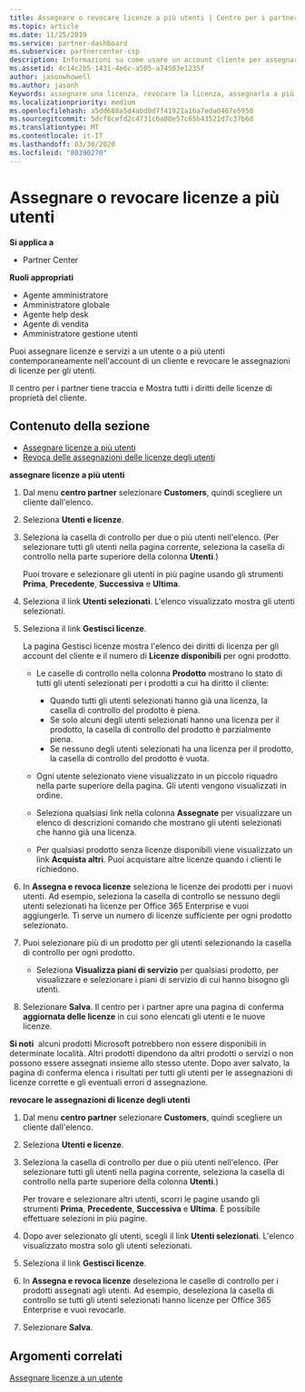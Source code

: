 ```yaml
---
title: Assegnare o revocare licenze a più utenti | Centro per i partner
ms.topic: article
ms.date: 11/25/2019
ms.service: partner-dashboard
ms.subservice: partnercenter-csp
description: Informazioni su come usare un account cliente per assegnare o revocare licenze e servizi a un utente o a più utenti contemporaneamente.
ms.assetid: 4c14c2b5-1431-4e6c-a505-a74503e1235f
author: jasonwhowell
ms.author: jasonh
Keywords: assegnare una licenza, revocare la licenza, assegnarla a più utenti,
ms.localizationpriority: medium
ms.openlocfilehash: a5dd688a5d4abd8d7f41921a16a7eda0467e5950
ms.sourcegitcommit: 5dcf8cefd2c4731c6a80e57c65b43521d7c37b6d
ms.translationtype: MT
ms.contentlocale: it-IT
ms.lasthandoff: 03/30/2020
ms.locfileid: "80390270"
---
```

# <a name="assign-or-revoke-licenses-to-multiple-users"></a>Assegnare o revocare licenze a più utenti

**Si applica a**

- Partner Center

**Ruoli appropriati**

- Agente amministratore
- Amministratore globale
- Agente help desk
- Agente di vendita
- Amministratore gestione utenti

Puoi assegnare licenze e servizi a un utente o a più utenti contemporaneamente nell'account di un cliente e revocare le assegnazioni di licenze per gli utenti.

Il centro per i partner tiene traccia e Mostra tutti i diritti delle licenze di proprietà del cliente.

## <a name="in-this-section"></a>Contenuto della sezione


- [Assegnare licenze a più utenti](#assign-licenses-to-groups)
- [Revoca delle assegnazioni delle licenze degli utenti](#revoking-licenses)

<a href="" id="assign-licenses-to-groups"></a>
**assegnare licenze a più utenti**

1. Dal menu **centro partner** selezionare **Customers**, quindi scegliere un cliente dall'elenco.

2. Seleziona **Utenti e licenze**.

3. Seleziona la casella di controllo per due o più utenti nell'elenco. (Per selezionare tutti gli utenti nella pagina corrente, seleziona la casella di controllo nella parte superiore della colonna **Utenti**.)

    Puoi trovare e selezionare gli utenti in più pagine usando gli strumenti **Prima**, **Precedente**, **Successiva** e **Ultima**.

4. Seleziona il link **Utenti selezionati**. L'elenco visualizzato mostra gli utenti selezionati.

5. Seleziona il link **Gestisci licenze**.

    La pagina Gestisci licenze mostra l'elenco dei diritti di licenza per gli account del cliente e il numero di **Licenze disponibili** per ogni prodotto.

    -   Le caselle di controllo nella colonna **Prodotto** mostrano lo stato di tutti gli utenti selezionati per i prodotti a cui ha diritto il cliente:

        -   Quando tutti gli utenti selezionati hanno già una licenza, la casella di controllo del prodotto è piena.
        -   Se solo alcuni degli utenti selezionati hanno una licenza per il prodotto, la casella di controllo del prodotto è parzialmente piena.
        -   Se nessuno degli utenti selezionati ha una licenza per il prodotto, la casella di controllo del prodotto è vuota.
    -   Ogni utente selezionato viene visualizzato in un piccolo riquadro nella parte superiore della pagina. Gli utenti vengono visualizzati in ordine.

    -   Seleziona qualsiasi link nella colonna **Assegnate** per visualizzare un elenco di descrizioni comando che mostrano gli utenti selezionati che hanno già una licenza.

    -   Per qualsiasi prodotto senza licenze disponibili viene visualizzato un link **Acquista altri**. Puoi acquistare altre licenze quando i clienti le richiedono.

6.  In **Assegna e revoca licenze** seleziona le licenze dei prodotti per i nuovi utenti. Ad esempio, seleziona la casella di controllo se nessuno degli utenti selezionati ha licenze per Office 365 Enterprise e vuoi aggiungerle. Ti serve un numero di licenze sufficiente per ogni prodotto selezionato.

7. Puoi selezionare più di un prodotto per gli utenti selezionando la casella di controllo per ogni prodotto.
    -   Seleziona **Visualizza piani di servizio** per qualsiasi prodotto, per visualizzare e selezionare i piani di servizio di cui hanno bisogno gli utenti.

8. Selezionare **Salva**. Il centro per i partner apre una pagina di conferma **aggiornata delle licenze** in cui sono elencati gli utenti e le nuove licenze.

**Si noti**  alcuni prodotti Microsoft potrebbero non essere disponibili in determinate località. Altri prodotti dipendono da altri prodotti o servizi o non possono essere assegnati insieme allo stesso utente. Dopo aver salvato, la pagina di conferma elenca i risultati per tutti gli utenti per le assegnazioni di licenze corrette e gli eventuali errori d assegnazione.


<a href="" id="revoking-licenses"></a>
**revocare le assegnazioni di licenze degli utenti**

1. Dal menu **centro partner** selezionare **Customers**, quindi scegliere un cliente dall'elenco.

2. Seleziona **Utenti e licenze**.

3. Seleziona la casella di controllo per due o più utenti nell'elenco. (Per selezionare tutti gli utenti nella pagina corrente, seleziona la casella di controllo nella parte superiore della colonna **Utenti**.)

    Per trovare e selezionare altri utenti, scorri le pagine usando gli strumenti **Prima**, **Precedente**, **Successiva** e **Ultima**. È possibile effettuare selezioni in più pagine.

4. Dopo aver selezionato gli utenti, scegli il link **Utenti selezionati**. L'elenco visualizzato mostra solo gli utenti selezionati.

5. Seleziona il link **Gestisci licenze**.

6. In **Assegna e revoca licenze** deseleziona le caselle di controllo per i prodotti assegnati agli utenti. Ad esempio, deseleziona la casella di controllo se tutti gli utenti selezionati hanno licenze per Office 365 Enterprise e vuoi revocarle.

7. Selezionare **Salva**.

## <a name="related-topics"></a>Argomenti correlati

[Assegnare licenze a un utente](assign-licenses-to-users.md)